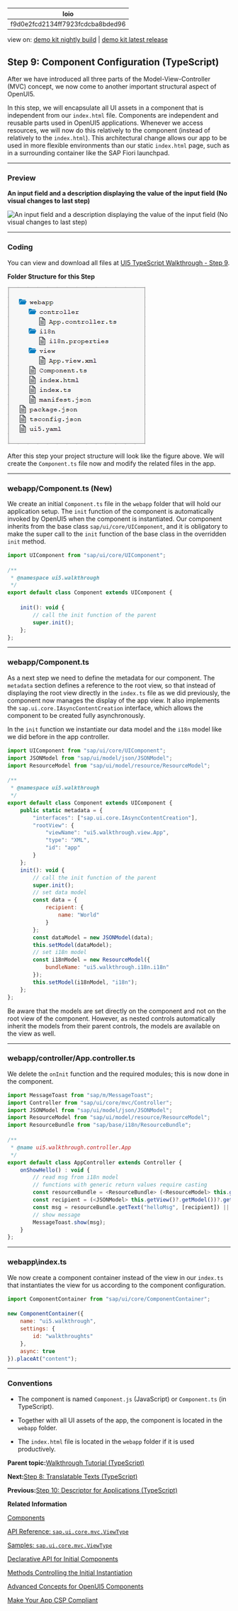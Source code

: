 <!-- loiof9d0e2fcd2134ff7923fcdcba8bded96 -->

| loio |
| -----|
| f9d0e2fcd2134ff7923fcdcba8bded96 |

<div id="loio">

view on: [demo kit nightly build](https://sdk.openui5.org/nightly/#/topic/f9d0e2fcd2134ff7923fcdcba8bded96) | [demo kit latest release](https://sdk.openui5.org/topic/f9d0e2fcd2134ff7923fcdcba8bded96)</div>

## Step 9: Component Configuration \(TypeScript\)

After we have introduced all three parts of the Model-View-Controller \(MVC\) concept, we now come to another important structural aspect of OpenUI5.

In this step, we will encapsulate all UI assets in a component that is independent from our `index.html` file. Components are independent and reusable parts used in OpenUI5 applications. Whenever we access resources, we will now do this relatively to the component \(instead of relatively to the `index.html`\). This architectural change allows our app to be used in more flexible environments than our static `index.html` page, such as in a surrounding container like the SAP Fiori launchpad.

***

### Preview

  
  
**An input field and a description displaying the value of the input field \(No visual changes to last step\)**

![](images/loiocac9bcfa902c44c496d115acd7ee7376_LowRes.png "An input field and a description displaying the value of the input field (No
					visual changes to last step)")

***

### Coding

You can view and download all files at [UI5 TypeScript Walkthrough - Step 9](https://github.com/sap-samples/ui5-typescript-walkthrough/steps/09/README.md).

  
  
**Folder Structure for this Step**

![](images/loio1e237a36972a44ac8522dd1a540ac062_LowRes.png "Folder Structure for this Step")

After this step your project structure will look like the figure above. We will create the `Component.ts` file now and modify the related files in the app.

***

### webapp/Component.ts \(New\)

We create an initial `Component.ts` file in the `webapp` folder that will hold our application setup. The `init` function of the component is automatically invoked by OpenUI5 when the component is instantiated. Our component inherits from the base class `sap/ui/core/UIComponent`, and it is obligatory to make the super call to the `init` function of the base class in the overridden `init` method.

```js
import UIComponent from "sap/ui/core/UIComponent";

/**
 * @namespace ui5.walkthrough
 */
export default class Component extends UIComponent {

    init(): void {
        // call the init function of the parent
        super.init();
    };
};
```

***

### webapp/Component.ts

As a next step we need to define the metadata for our component. The `metadata` section defines a reference to the root view, so that instead of displaying the root view directly in the `index.ts` file as we did previously, the component now manages the display of the app view. It also implements the `sap.ui.core.IAsyncContentCreation` interface, which allows the component to be created fully asynchronously.

In the `init` function we instantiate our data model and the `i18n` model like we did before in the app controller.

```js
import UIComponent from "sap/ui/core/UIComponent";
import JSONModel from "sap/ui/model/json/JSONModel";
import ResourceModel from "sap/ui/model/resource/ResourceModel";

/**
 * @namespace ui5.walkthrough
 */
export default class Component extends UIComponent {
    public static metadata = {
        "interfaces": ["sap.ui.core.IAsyncContentCreation"],
        "rootView": {
            "viewName": "ui5.walkthrough.view.App",
            "type": "XML",
            "id": "app"
        }
    };
    init(): void {
        // call the init function of the parent
        super.init();
        // set data model
        const data = {
            recipient: {
                name: "World"
            }
        };
        const dataModel = new JSONModel(data);
        this.setModel(dataModel);
        // set i18n model
        const i18nModel = new ResourceModel({
            bundleName: "ui5.walkthrough.i18n.i18n"
        });
        this.setModel(i18nModel, "i18n");
    };
};
```

Be aware that the models are set directly on the component and not on the root view of the component. However, as nested controls automatically inherit the models from their parent controls, the models are available on the view as well.

***

### webapp/controller/App.controller.ts

We delete the `onInit` function and the required modules; this is now done in the component.

```js
import MessageToast from "sap/m/MessageToast";
import Controller from "sap/ui/core/mvc/Controller";
import JSONModel from "sap/ui/model/json/JSONModel";
import ResourceModel from "sap/ui/model/resource/ResourceModel";
import ResourceBundle from "sap/base/i18n/ResourceBundle";

/**
 * @name ui5.walkthrough.controller.App
 */
export default class AppController extends Controller {
    onShowHello() : void {
        // read msg from i18n model
        // functions with generic return values require casting 
        const resourceBundle = <ResourceBundle> (<ResourceModel> this.getView()?.getModel("i18n"))?.getResourceBundle();
        const recipient = (<JSONModel> this.getView()?.getModel())?.getProperty("/recipient/name");
        const msg = resourceBundle.getText("helloMsg", [recipient]) || "no text defined";
        // show message
        MessageToast.show(msg);
    }
};
```

***

<a name="loiof9d0e2fcd2134ff7923fcdcba8bded96__section_ok2_4n5_zgb"/>

### webapp\\index.ts

We now create a component container instead of the view in our `index.ts` that instantiates the view for us according to the component configuration.

```js
import ComponentContainer from "sap/ui/core/ComponentContainer";

new ComponentContainer({
    name: "ui5.walkthrough",
    settings: {
        id: "walkthroughts"
    },
    async: true
}).placeAt("content");
```

***

### Conventions

-   The component is named `Component.js` \(JavaScript\) or `Component.ts` \(in TypeScript\).

-   Together with all UI assets of the app, the component is located in the `webapp` folder.

-   The `index.html` file is located in the `webapp` folder if it is used productively.


**Parent topic:**[Walkthrough Tutorial \(TypeScript\)](Walkthrough_Tutorial_TypeScript_dad1905.md "In this tutorial we'll introduce you to all major development paradigms of OpenUI5. We'll demonstrate the use of TypeScript with OpenUI5 and highlight the specific characteristics of this approach.")

**Next:**[Step 8: Translatable Texts \(TypeScript\)](Step_8_Translatable_Texts_TypeScript_4dcf52e.md "In this step we move the texts of our UI to a separate resource file.")

**Previous:**[Step 10: Descriptor for Applications \(TypeScript\)](Step_10_Descriptor_for_Applications_TypeScript_2a46b75.md "All application-specific configuration settings will now further be put in a separate descriptor file called manifest.json. This clearly separates the application coding from the configuration settings and makes our app even more flexible. For example, all SAP Fiori applications are realized as components and come with a descriptor file in order to be hosted in the SAP Fiori launchpad.")

**Related Information**  


[Components](Components_958ead5.md "Components are independent and reusable parts used in OpenUI5 applications.")

[API Reference: `sap.ui.core.mvc.ViewType`](https://sdk.openui5.org/api/sap.ui.core.mvc.ViewType)

[Samples: `sap.ui.core.mvc.ViewType` ](https://sdk.openui5.org/entity/sap.ui.core.mvc.ViewType)

[Declarative API for Initial Components](Declarative_API_for_Initial_Components_82a0fce.md "The declarative API enables you to define the initially started component directly in the HTML markup.")

[Methods Controlling the Initial Instantiation](Methods_Controlling_the_Initial_Instantiation_b430345.md "OpenUI5 provides two methods for the initial instantiation of the component.")

[Advanced Concepts for OpenUI5 Components](Advanced_Concepts_for_OpenUI5_Components_ecbc417.md "Advanced concepts for components include routing and navigation and component data as well as the event bus.")

[Make Your App CSP Compliant](Make_Your_App_CSP_Compliant_1f81a09.md "CSP stands for Content Security Policy and is a security standard to prevent cross-site scripting or other code injection attacks.")

